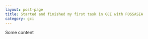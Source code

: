 ```yaml
---
layout: post-page
title: Started and finished my first task in GCI with FOSSASIA
category: gci
---
```


Some content
